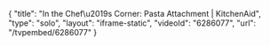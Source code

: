 {
    "title": "In the Chef\u2019s Corner: Pasta Attachment | KitchenAid",
    "type": "solo",
    "layout": "iframe-static",
    "videoId": "6286077",
    "url": "\/tvpembed\/6286077"
}